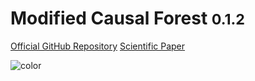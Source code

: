 <!-- _coverpage.md -->


# **M**odified **C**ausal **F**orest  <small>0.1.2</small>




[Official GitHub Repository](https://github.com/MCFpy/mcf)
[Scientific Paper](https://arxiv.org/abs/1812.09487)

![color](#f0f0f0)
